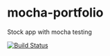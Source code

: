 # mocha-portfolio
Stock app with mocha testing

[![Build Status](https://travis-ci.org/edean11/mocha-portfolio.svg?branch=master)](https://travis-ci.org/edean11/mocha-portfolio)
